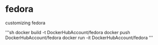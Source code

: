 # fedora
customizing fedora


'''sh
docker build -t DockerHubAccount/fedora
docker push DockerHubAccount/fedora
docker run -it DockerHubAccount/fedora
'''
